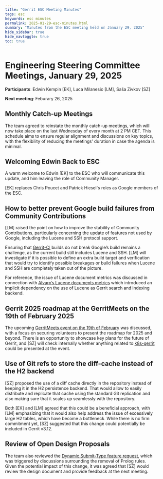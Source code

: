 ```yaml
---
title: "Gerrit ESC Meeting Minutes"
tags: esc
keywords: esc minutes
permalink: 2025-01-29-esc-minutes.html
summary: "Minutes from the ESC meeting held on January 29, 2025"
hide_sidebar: true
hide_navtoggle: true
toc: true
---
```


# Engineering Steering Committee Meetings, January 29, 2025

**Participants**: Edwin Kempin [EK], Luca Milanesio [LM], Saša Zivkov [SZ]

**Next meeting**: Feburary 26, 2025

## Monthly Catch-up Meetings

The team agreed to reinstate the monthly catch-up meetings, which will now take
place on the last Wednesday of every month at 2 PM CET. This schedule aims to
ensure regular alignment and discussions on key topics, with the flexibility
of reducing the meetings' duration in case the agenda is minimal.

## Welcoming Edwin Back to ESC

A warm welcome to Edwin [EK] to the ESC who will communicate this update,
and him leaving the role of Community Manager.

[EK] replaces Chris Poucet and Patrick Hiesel's roles as Google members
of the ESC.

## How to better prevent Google build failures from Community Contributions

[LM] raised the point on how to improve the stability of Community Contributions,
particularly concerning the update of features not used by Google, including
the Lucene and SSH protocol support.

Ensuring that [Gerrit-CI](https://gerrit-ci.googlesource.com) builds do not
break Google’s build remains a  challenge, as the current build still
includes Lucene and SSH. [LM] will investigate if it is possible to define
an extra build target and verification that would try to identify possible
breakages or build failures when Lucene and SSH are completely taken out
of the picture.

For reference, the issue of Lucene document metrics was discussed in connection
with [Alvaro’s Lucene documents metrics](https://gerrit-review.googlesource.com/c/gerrit/+/446721)
which introduced an implicit dependency on the use of Lucene as Gerrit search
and indexing backend.

## Gerrit 2025 roadmap at the GerritMeets on the 19th of February 2025

The upcoming [GerritMeets event on the 19th of February](https://www.meetup.com/gerritmeets/events/305718795/)
was discussed, with a focus on securing volunteers to present the roadmap
for 2025 and beyond. There is an opportunity to showcase key plans for the
future of Gerrit, and [SZ] will  check internally whether anything related
to [k8s-gerrit](https://gerrit.googlesource.com/k8s-gerrit/) could be
presented at the event.

## Use of Git refs to store the diff-cache instead of the H2 backend

[SZ] proposed the use of a diff cache directly in the repository instead
of keeping it in the H2 persistence backend. That would allow to easily
distribute and replicate that cache using the standard Git replication
and also making sure that it scales up seamlessly with the repository.

Both [EK] and [LM] agreed that this could be a beneficial approach, with [LM]
emphasizing that it would also help address the issue of excessively large H2
tables, which have become a bottleneck. While there is no firm commitment yet,
[SZ] suggested that this change could potentially be included in Gerrit v3.12.

## Review of Open Design Proposals

The team also reviewed the [Dynamic Submit-Type feature request](https://gerrit.googlesource.com/homepage/+/48534d3302850cfbdde194dfb3c8c79b2013d521/pages/design-docs/dynamic-submit-type/index.md),
which was triggered by discussions surrounding the removal of Prolog rules.
Given the potential impact of this change, it was agreed that [SZ]
would review the design document and provide feedback at the next meeting.
